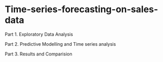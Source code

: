 # Time-series-forecasting-on-sales-data
Part 1. Exploratory Data Analysis

Part 2. Predictive Modelling and Time series analysis

Part 3. Results and Comparision
